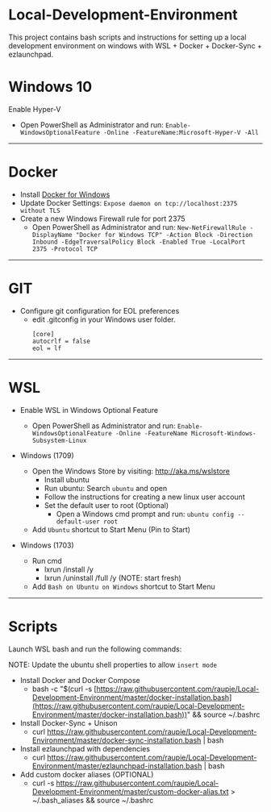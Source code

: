 # Local-Development-Environment
This project contains bash scripts and instructions for setting up a local development environment on windows with WSL + Docker + Docker-Sync + ezlaunchpad. 

# Windows 10

Enable Hyper-V

* Open PowerShell as Administrator and run: `Enable-WindowsOptionalFeature -Online -FeatureName:Microsoft-Hyper-V -All`

---
# Docker

* Install [Docker for Windows](https://www.docker.com/docker-windows)
* Update Docker Settings: `Expose daemon on tcp://localhost:2375 without TLS`
* Create a new Windows Firewall rule for port 2375
  * Open PowerShell as Administrator and run: `New-NetFirewallRule -DisplayName "Docker for Windows TCP" -Action Block -Direction Inbound -EdgeTraversalPolicy Block -Enabled True -LocalPort 2375 -Protocol TCP`

---
# GIT

* Configure git configuration for EOL preferences
  * edit .gitconfig in your Windows user folder.
    ```
    [core]
	autocrlf = false
	eol = lf
    ```

---	
# WSL

* Enable WSL in Windows Optional Feature
  * Open PowerShell as Administrator and run: `Enable-WindowsOptionalFeature -Online -FeatureName Microsoft-Windows-Subsystem-Linux`

* Windows (1709)
  * Open the Windows Store by visiting: http://aka.ms/wslstore
    * Install ubuntu
    * Run ubuntu: Search `ubuntu` and open
    * Follow the instructions for creating a new linux user account
    * Set the default user to root (Optional)
      * Open a Windows cmd prompt and run: `ubuntu config --default-user root`
  * Add `Ubuntu` shortcut to Start Menu (Pin to Start)

* Windows (1703)
  * Run cmd
     * lxrun /install /y
     * lxrun /uninstall /full /y (NOTE: start fresh)
  * Add `Bash on Ubuntu on Windows` shortcut to Start Menu
	
---
# Scripts

Launch WSL bash and run the following commands:

NOTE: Update the ubuntu shell properties to allow `insert mode`

* Install Docker and Docker Compose
  * bash -c "$(curl -s [https://raw.githubusercontent.com/raupie/Local-Development-Environment/master/docker-installation.bash](https://raw.githubusercontent.com/raupie/Local-Development-Environment/master/docker-installation.bash))" && source ~/.bashrc
* Install Docker-Sync + Unison
  * curl https://raw.githubusercontent.com/raupie/Local-Development-Environment/master/docker-sync-installation.bash | bash
* Install ezlaunchpad with dependencies
  * curl https://raw.githubusercontent.com/raupie/Local-Development-Environment/master/ezlaunchpad-installation.bash | bash
* Add custom docker aliases (OPTIONAL)
  * curl -s https://raw.githubusercontent.com/raupie/Local-Development-Environment/master/custom-docker-alias.txt > ~/.bash_aliases && source ~/.bashrc





